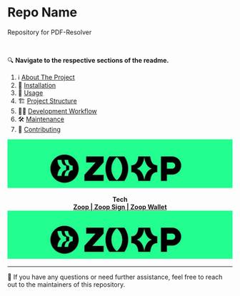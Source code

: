 # Repo Name

Repository for PDF-Resolver

<!-- PROJECT LOGO -->
<br />

🔍 **Navigate to the respective sections of the readme.**

1. ℹ️  [About The Project](documentation/About.md)
4. 🚀  [Installation](documentation/INSTALLATION.md)
5. 🚂  [Usage](documentation/USAGE.md)
6. 🏗️  [Project Structure](documentation/FOLDER_STRUCTURE.md)
7. 👨‍💻  [Development Workflow](documentation/DEV_WORKFLOW.md)
8. 🛠️  [Maintenance](documentation/MAINTENANCE.md)
9. 🤝  [Contributing](documentation/CONTRIBUTING.md)


<p align="center">
  <img 
    src="images/zoop_logo.jpg"/>
</p>
<p align="center" style="font-weight: bold">Tech<br/>
  <a href="https://zoop.one/">Zoop | Zoop Sign | Zoop Wallet</a>
  <img 
    src="images/zoop_logo.jpg"/>
</p>

[confluence-shield]: https://img.shields.io/badge/confluence-%23172BF4.svg?style=for-the-badge&logo=confluence&logoColor=white
[confluence-url]: https://zoop.atlassian.net/wiki/spaces/ZTD/pages/839155919/ZoopVault+-+Cryptography+Service
[jira-shield]: https://img.shields.io/badge/jira-%230A0FFF.svg?style=for-the-badge&logo=jira&logoColor=white
[jira-url]: https://zoop.atlassian.net/browse/ZSTACK-3543
[issues-shield]: https://img.shields.io/github/issues/github_username/repo_name.svg?style=for-the-badge
[issues-url]: https://github.com/github_username/repo_name/issues
[postman-shield]: https://img.shields.io/badge/Postman-FF6C37?style=for-the-badge&logo=postman&logoColor=white
[postman-url]: https://zoopkyc.postman.co/workspace/d72fcd78-7f06-4b38-8ad2-28c32f077e1f
[postgres-shield]: https://img.shields.io/badge/postgres-%23316192.svg?style=for-the-badge&logo=postgresql&logoColor=white
[migrations-url]: https://github.com/zoop/friday-migrations
[infra-shield]: https://img.shields.io/badge/kubernetes-%23326ce5.svg?style=for-the-badge&logo=kubernetes&logoColor=white
[infra-url]: https://github.com/zoop/stack-infra/tree/main/friday
[sm-shield]: https://img.shields.io/badge/GoogleCloud-%234285F4.svg?style=for-the-badge&logo=google-cloud&logoColor=white
[sm-url]: https://console.cloud.google.com/security/secret-manager?project=zoop-one-development
[product-screenshot]: images/screenshot.png
[Golang]: https://img.shields.io/badge/go-%2300ADD8.svg?style=for-the-badge&logo=go&logoColor=white
[Go-url]: go.dev
[gin-shield]: https://img.shields.io/badge/Gin-008ECF.svg?style=for-the-badge&logo=Gin&logoColor=white
[gin-url]: https://gin-gonic.com/
[GCP]: https://img.shields.io/badge/GoogleCloud-%234285F4.svg?style=for-the-badge&logo=google-cloud&logoColor=white
[GCP-url]: https://console.cloud.google.com/security/secret-manager?project=zoop-one-development
[Postgres]: https://img.shields.io/badge/postgres-%23316192.svg?style=for-the-badge&logo=postgresql&logoColor=white
[postgres-url]: https://linkedin.com/in/linkedin_username

---

📌 If you have any questions or need further assistance, feel free to reach out to the maintainers of this repository.